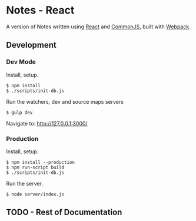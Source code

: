 Notes - React
=============

A version of Notes written using [React][react] and [CommonJS][cjs], built with
[Webpack][webpack].

## Development

### Dev Mode

Install, setup.

```
$ npm install
$ ./scripts/init-db.js
```

Run the watchers, dev and source maps servers

```
$ gulp dev
```

Navigate to: http://127.0.0.1:3000/

### Production

Install, setup.

```
$ npm install --production
$ npm run-script build
$ ./scripts/init-db.js
```

Run the server.

```
$ node server/index.js
```

## TODO - Rest of Documentation

[react]: http://facebook.github.io/react/
[cjs]: http://wiki.commonjs.org/wiki/CommonJS
[webpack]: http://webpack.github.io/
